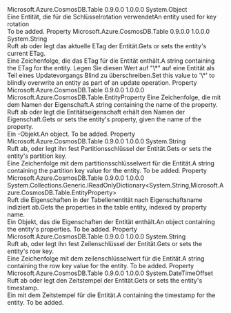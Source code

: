 <Type Name="KeyRotationEntity" FullName="Microsoft.Azure.CosmosDB.Table.KeyRotationEntity">
  <TypeSignature Language="C#" Value="public class KeyRotationEntity" />
  <TypeSignature Language="ILAsm" Value=".class public auto ansi beforefieldinit KeyRotationEntity extends System.Object" />
  <TypeSignature Language="DocId" Value="T:Microsoft.Azure.CosmosDB.Table.KeyRotationEntity" />
  <TypeSignature Language="VB.NET" Value="Public Class KeyRotationEntity" />
  <TypeSignature Language="F#" Value="type KeyRotationEntity = class" />
  <AssemblyInfo>
    <AssemblyName>Microsoft.Azure.CosmosDB.Table</AssemblyName>
    <AssemblyVersion>0.9.0.0</AssemblyVersion>
    <AssemblyVersion>1.0.0.0</AssemblyVersion>
  </AssemblyInfo>
  <Base>
    <BaseTypeName>System.Object</BaseTypeName>
  </Base>
  <Interfaces />
  <Docs>
    <summary>
            <span data-ttu-id="195da-101">Eine Entität, die für die Schlüsselrotation verwendet</span><span class="sxs-lookup"><span data-stu-id="195da-101">An entity used for key rotation</span></span>
            </summary>
    <remarks>To be added.</remarks>
  </Docs>
  <Members>
    <Member MemberName="ETag">
      <MemberSignature Language="C#" Value="public string ETag { get; }" />
      <MemberSignature Language="ILAsm" Value=".property instance string ETag" />
      <MemberSignature Language="DocId" Value="P:Microsoft.Azure.CosmosDB.Table.KeyRotationEntity.ETag" />
      <MemberSignature Language="VB.NET" Value="Public ReadOnly Property ETag As String" />
      <MemberSignature Language="F#" Value="member this.ETag : string" Usage="Microsoft.Azure.CosmosDB.Table.KeyRotationEntity.ETag" />
      <MemberType>Property</MemberType>
      <AssemblyInfo>
        <AssemblyName>Microsoft.Azure.CosmosDB.Table</AssemblyName>
        <AssemblyVersion>0.9.0.0</AssemblyVersion>
        <AssemblyVersion>1.0.0.0</AssemblyVersion>
      </AssemblyInfo>
      <ReturnValue>
        <ReturnType>System.String</ReturnType>
      </ReturnValue>
      <Docs>
        <summary>
            <span data-ttu-id="195da-102">Ruft ab oder legt das aktuelle ETag der Entität.</span><span class="sxs-lookup"><span data-stu-id="195da-102">Gets or sets the entity's current ETag.</span></span>
            </summary>
        <value><span data-ttu-id="195da-103">Eine Zeichenfolge, die das ETag für die Entität enthält.</span><span class="sxs-lookup"><span data-stu-id="195da-103">A string containing the ETag for the entity.</span></span></value>
        <remarks><span data-ttu-id="195da-104">Legen Sie diesen Wert auf "\*" auf eine Entität als Teil eines Updatevorgangs Blind zu überschreiben.</span><span class="sxs-lookup"><span data-stu-id="195da-104">Set this value to '\*' to blindly overwrite an entity as part of an update operation.</span></span></remarks>
      </Docs>
    </Member>
    <Member MemberName="Item">
      <MemberSignature Language="C#" Value="public Microsoft.Azure.CosmosDB.Table.EntityProperty this[string key] { get; }" />
      <MemberSignature Language="ILAsm" Value=".property instance class Microsoft.Azure.CosmosDB.Table.EntityProperty Item(string)" />
      <MemberSignature Language="DocId" Value="P:Microsoft.Azure.CosmosDB.Table.KeyRotationEntity.Item(System.String)" />
      <MemberSignature Language="VB.NET" Value="Default Public ReadOnly Property Item(key As String) As EntityProperty" />
      <MemberSignature Language="F#" Value="member this.Item(string) : Microsoft.Azure.CosmosDB.Table.EntityProperty" Usage="Microsoft.Azure.CosmosDB.Table.KeyRotationEntity.Item" />
      <MemberType>Property</MemberType>
      <AssemblyInfo>
        <AssemblyName>Microsoft.Azure.CosmosDB.Table</AssemblyName>
        <AssemblyVersion>0.9.0.0</AssemblyVersion>
        <AssemblyVersion>1.0.0.0</AssemblyVersion>
      </AssemblyInfo>
      <ReturnValue>
        <ReturnType>Microsoft.Azure.CosmosDB.Table.EntityProperty</ReturnType>
      </ReturnValue>
      <Parameters>
        <Parameter Name="key" Type="System.String" />
      </Parameters>
      <Docs>
        <param name="key"><span data-ttu-id="195da-105">Eine Zeichenfolge, die mit dem Namen der Eigenschaft.</span><span class="sxs-lookup"><span data-stu-id="195da-105">A string containing the name of the property.</span></span></param>
        <summary>
            <span data-ttu-id="195da-106">Ruft ab oder legt die Entitätseigenschaft erhält den Namen der Eigenschaft.</span><span class="sxs-lookup"><span data-stu-id="195da-106">Gets or sets the entity's property, given the name of the property.</span></span>
            </summary>
        <value><span data-ttu-id="195da-107">Ein <see cref="T:Microsoft.Azure.CosmosDB.Table.EntityProperty" />-Objekt.</span><span class="sxs-lookup"><span data-stu-id="195da-107">An <see cref="T:Microsoft.Azure.CosmosDB.Table.EntityProperty" /> object.</span></span></value>
        <remarks>To be added.</remarks>
      </Docs>
    </Member>
    <Member MemberName="PartitionKey">
      <MemberSignature Language="C#" Value="public string PartitionKey { get; }" />
      <MemberSignature Language="ILAsm" Value=".property instance string PartitionKey" />
      <MemberSignature Language="DocId" Value="P:Microsoft.Azure.CosmosDB.Table.KeyRotationEntity.PartitionKey" />
      <MemberSignature Language="VB.NET" Value="Public ReadOnly Property PartitionKey As String" />
      <MemberSignature Language="F#" Value="member this.PartitionKey : string" Usage="Microsoft.Azure.CosmosDB.Table.KeyRotationEntity.PartitionKey" />
      <MemberType>Property</MemberType>
      <AssemblyInfo>
        <AssemblyName>Microsoft.Azure.CosmosDB.Table</AssemblyName>
        <AssemblyVersion>0.9.0.0</AssemblyVersion>
        <AssemblyVersion>1.0.0.0</AssemblyVersion>
      </AssemblyInfo>
      <ReturnValue>
        <ReturnType>System.String</ReturnType>
      </ReturnValue>
      <Docs>
        <summary>
            <span data-ttu-id="195da-108">Ruft ab, oder legt ihn fest Partitionsschlüssel der Entität.</span><span class="sxs-lookup"><span data-stu-id="195da-108">Gets or sets the entity's partition key.</span></span>
            </summary>
        <value><span data-ttu-id="195da-109">Eine Zeichenfolge mit dem partitionsschlüsselwert für die Entität.</span><span class="sxs-lookup"><span data-stu-id="195da-109">A string containing the partition key value for the entity.</span></span></value>
        <remarks>To be added.</remarks>
      </Docs>
    </Member>
    <Member MemberName="Properties">
      <MemberSignature Language="C#" Value="public System.Collections.Generic.IReadOnlyDictionary&lt;string,Microsoft.Azure.CosmosDB.Table.EntityProperty&gt; Properties { get; }" />
      <MemberSignature Language="ILAsm" Value=".property instance class System.Collections.Generic.IReadOnlyDictionary`2&lt;string, class Microsoft.Azure.CosmosDB.Table.EntityProperty&gt; Properties" />
      <MemberSignature Language="DocId" Value="P:Microsoft.Azure.CosmosDB.Table.KeyRotationEntity.Properties" />
      <MemberSignature Language="VB.NET" Value="Public ReadOnly Property Properties As IReadOnlyDictionary(Of String, EntityProperty)" />
      <MemberSignature Language="F#" Value="member this.Properties : System.Collections.Generic.IReadOnlyDictionary&lt;string, Microsoft.Azure.CosmosDB.Table.EntityProperty&gt;" Usage="Microsoft.Azure.CosmosDB.Table.KeyRotationEntity.Properties" />
      <MemberType>Property</MemberType>
      <AssemblyInfo>
        <AssemblyName>Microsoft.Azure.CosmosDB.Table</AssemblyName>
        <AssemblyVersion>0.9.0.0</AssemblyVersion>
        <AssemblyVersion>1.0.0.0</AssemblyVersion>
      </AssemblyInfo>
      <ReturnValue>
        <ReturnType>System.Collections.Generic.IReadOnlyDictionary&lt;System.String,Microsoft.Azure.CosmosDB.Table.EntityProperty&gt;</ReturnType>
      </ReturnValue>
      <Docs>
        <summary>
            <span data-ttu-id="195da-110">Ruft die Eigenschaften in der Tabellenentität nach Eigenschaftsname indiziert ab.</span><span class="sxs-lookup"><span data-stu-id="195da-110">Gets the properties in the table entity, indexed by property name.</span></span>
            </summary>
        <value><span data-ttu-id="195da-111">Ein <see cref="T:System.Collections.Generic.IDictionary`2" /> Objekt, das die Eigenschaften der Entität enthält.</span><span class="sxs-lookup"><span data-stu-id="195da-111">An <see cref="T:System.Collections.Generic.IDictionary`2" /> object containing the entity's properties.</span></span></value>
        <remarks>To be added.</remarks>
      </Docs>
    </Member>
    <Member MemberName="RowKey">
      <MemberSignature Language="C#" Value="public string RowKey { get; }" />
      <MemberSignature Language="ILAsm" Value=".property instance string RowKey" />
      <MemberSignature Language="DocId" Value="P:Microsoft.Azure.CosmosDB.Table.KeyRotationEntity.RowKey" />
      <MemberSignature Language="VB.NET" Value="Public ReadOnly Property RowKey As String" />
      <MemberSignature Language="F#" Value="member this.RowKey : string" Usage="Microsoft.Azure.CosmosDB.Table.KeyRotationEntity.RowKey" />
      <MemberType>Property</MemberType>
      <AssemblyInfo>
        <AssemblyName>Microsoft.Azure.CosmosDB.Table</AssemblyName>
        <AssemblyVersion>0.9.0.0</AssemblyVersion>
        <AssemblyVersion>1.0.0.0</AssemblyVersion>
      </AssemblyInfo>
      <ReturnValue>
        <ReturnType>System.String</ReturnType>
      </ReturnValue>
      <Docs>
        <summary>
            <span data-ttu-id="195da-112">Ruft ab, oder legt ihn fest Zeilenschlüssel der Entität.</span><span class="sxs-lookup"><span data-stu-id="195da-112">Gets or sets the entity's row key.</span></span>
            </summary>
        <value><span data-ttu-id="195da-113">Eine Zeichenfolge mit dem zeilenschlüsselwert für die Entität.</span><span class="sxs-lookup"><span data-stu-id="195da-113">A string containing the row key value for the entity.</span></span></value>
        <remarks>To be added.</remarks>
      </Docs>
    </Member>
    <Member MemberName="Timestamp">
      <MemberSignature Language="C#" Value="public DateTimeOffset Timestamp { get; }" />
      <MemberSignature Language="ILAsm" Value=".property instance valuetype System.DateTimeOffset Timestamp" />
      <MemberSignature Language="DocId" Value="P:Microsoft.Azure.CosmosDB.Table.KeyRotationEntity.Timestamp" />
      <MemberSignature Language="VB.NET" Value="Public ReadOnly Property Timestamp As DateTimeOffset" />
      <MemberSignature Language="F#" Value="member this.Timestamp : DateTimeOffset" Usage="Microsoft.Azure.CosmosDB.Table.KeyRotationEntity.Timestamp" />
      <MemberType>Property</MemberType>
      <AssemblyInfo>
        <AssemblyName>Microsoft.Azure.CosmosDB.Table</AssemblyName>
        <AssemblyVersion>0.9.0.0</AssemblyVersion>
        <AssemblyVersion>1.0.0.0</AssemblyVersion>
      </AssemblyInfo>
      <ReturnValue>
        <ReturnType>System.DateTimeOffset</ReturnType>
      </ReturnValue>
      <Docs>
        <summary>
            <span data-ttu-id="195da-114">Ruft ab oder legt den Zeitstempel der Entität.</span><span class="sxs-lookup"><span data-stu-id="195da-114">Gets or sets the entity's timestamp.</span></span>
            </summary>
        <value><span data-ttu-id="195da-115">Ein <see cref="T:System.DateTimeOffset" /> mit dem Zeitstempel für die Entität.</span><span class="sxs-lookup"><span data-stu-id="195da-115">A <see cref="T:System.DateTimeOffset" /> containing the timestamp for the entity.</span></span></value>
        <remarks>To be added.</remarks>
      </Docs>
    </Member>
  </Members>
</Type>